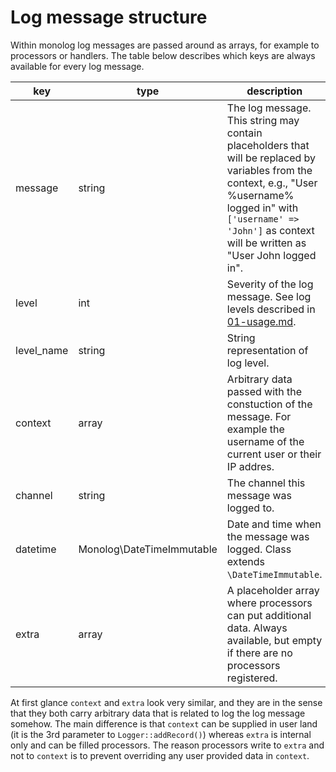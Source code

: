 # Log message structure

Within monolog log messages are passed around as arrays, for example to processors or handlers.
The table below describes which keys are always available for every log message.

key        | type                      | description
-----------|---------------------------|-------------------------------------------------------------------------------
message    | string                    | The log message. This string may contain placeholders that will be replaced by variables from the context, e.g., "User %username% logged in" with `['username' => 'John']` as context will be written as "User John logged in".
level      | int                       | Severity of the log message. See log levels described in [01-usage.md](01-usage.md).
level_name | string                    | String representation of log level.
context    | array                     | Arbitrary data passed with the constuction of the message. For example the username of the current user or their IP addres.
channel    | string                    | The channel this message was logged to.
datetime   | Monolog\DateTimeImmutable | Date and time when the message was logged. Class extends `\DateTimeImmutable`.
extra      | array                     | A placeholder array where processors can put additional data. Always available, but empty if there are no processors registered.

At first glance `context` and `extra` look very similar, and they are in the sense that they both carry arbitrary data that is related to log the log message somehow.
The main difference is that `context` can be supplied in user land (it is the 3rd parameter to `Logger::addRecord()`) whereas `extra` is internal only and can be filled processors.
The reason processors write to `extra` and not to `context` is to prevent overriding any user provided data in `context`.
